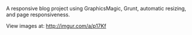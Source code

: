 A responsive blog project using GraphicsMagic, Grunt, automatic resizing, and page responsiveness. 

View images at: http://imgur.com/a/p17Kf
